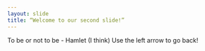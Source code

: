 ```yaml
---
layout: slide
title: “Welcome to our second slide!”
---
```

To be or not to be - Hamlet (I think)
Use the left arrow to go back!
